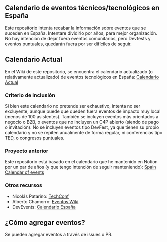 ## Calendario de eventos técnicos/tecnológicos en España
Este repositorio intenta recabar la información sobre eventos que se suceden en España. Intentare dividirlo por años, para mejor organización. No hay intención de dejar fuera eventos comunitarios, pero Devfests y eventos puntuales, quedarán fuera por ser difíciles de seguir.

## Calendario Actual
En el Wiki de este repositorio, se encuentra el calendario actualizado (o relativamente actualizado) de eventos tecnológicos en España:
[Calendario Actual](https://github.com/francjp/spanish-events/wiki)

### Criterio de inclusión
Si bien este calendario no pretende ser exhaustivo, intenta no ser excluyente, aunque puede que queden fuera eventos de impacto muy local (menos de 100 asistentes). También se incluyen eventos más orientados a negocio o B2B, o eventos que no incluyen un C4P abierto (siendo de pago o invitación). No se incluyen eventos tipo DevFest, ya que tienen su propio calendario y no se repiten anualmente de forma regular, ni conferencias tipo TED, o congresos puntuales.

### Proyecto anterior
Este repositorio está basado en el calendario que he mantenido en Notion por un par de años (y que tengo intención de seguir manteniendo): [Spain Calendar of events](https://opennebula24.notion.site/f7baf005651f4c238d4d8d0c25bdb737?v=35c79f8447f64e4ea8cfe3d603b76104&pvs=4)

### Otros recursos
* Nicolás Patarino: [TechConf](https://techconf.es/)
* Alberto Chamorro: [Eventos Wiki](https://www.eventos.wiki/)
* DevEvents: [Calendario España](https://dev.events/EU/ES/tech)

## ¿Cómo agregar eventos?
Se pueden agregar eventos a través de issues o PR.
